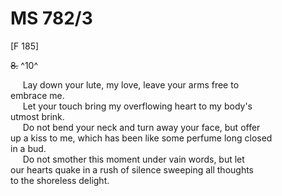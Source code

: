 # MS 782/3 

[F 185]

~~8.~~ ^10^ 

&nbsp;&nbsp;&nbsp;&nbsp;&nbsp;Lay down your lute, my love, leave your arms free to \
embrace me. \
&nbsp;&nbsp;&nbsp;&nbsp;&nbsp;Let your touch bring my overflowing heart to my body's \
utmost brink. \
&nbsp;&nbsp;&nbsp;&nbsp;&nbsp;Do not bend your neck and turn away your face, but offer \
up a kiss to me, which has been like some perfume long closed \
in a bud. \
&nbsp;&nbsp;&nbsp;&nbsp;&nbsp;Do not smother this moment under vain words, but let \
our hearts quake in a rush of silence sweeping all thoughts \
to the shoreless delight. 
